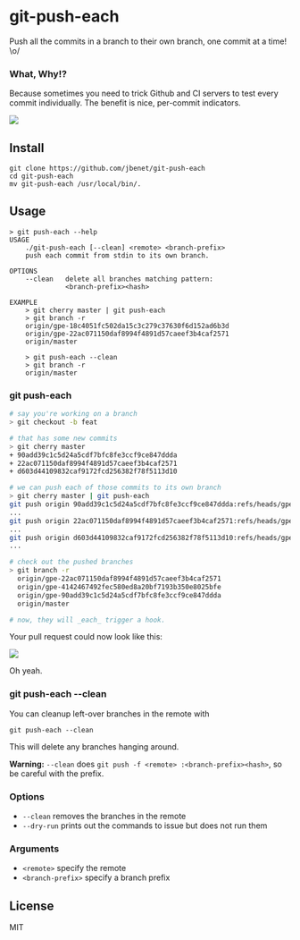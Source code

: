 # git-push-each

Push all the commits in a branch to their own branch, one commit at a time! \o/

### What, Why!?

Because sometimes you need to trick Github and CI servers to test every commit individually. The benefit is nice, per-commit indicators.

![](https://www.evernote.com/l/AMbQvZNfWtFAX5999ivsbMMlT66mCv9xk0AB/image.png)

## Install

```
git clone https://github.com/jbenet/git-push-each
cd git-push-each
mv git-push-each /usr/local/bin/.
```

## Usage

```
> git push-each --help
USAGE
    ./git-push-each [--clean] <remote> <branch-prefix>
    push each commit from stdin to its own branch.

OPTIONS
    --clean   delete all branches matching pattern:
              <branch-prefix><hash>

EXAMPLE
    > git cherry master | git push-each
    > git branch -r
    origin/gpe-18c4051fc502da15c3c279c37630f6d152ad6b3d
    origin/gpe-22ac071150daf8994f4891d57caeef3b4caf2571
    origin/master

    > git push-each --clean
    > git branch -r
    origin/master
```

### git push-each

```sh
# say you're working on a branch
> git checkout -b feat

# that has some new commits
> git cherry master
+ 90add39c1c5d24a5cdf7bfc8fe3ccf9ce847ddda
+ 22ac071150daf8994f4891d57caeef3b4caf2571
+ d603d44109832caf9172fcd256382f78f5113d10

# we can push each of those commits to its own branch
> git cherry master | git push-each
git push origin 90add39c1c5d24a5cdf7bfc8fe3ccf9ce847ddda:refs/heads/gpe-90add39c1c5d24a5cdf7bfc8fe3ccf9ce847ddda
...
git push origin 22ac071150daf8994f4891d57caeef3b4caf2571:refs/heads/gpe-22ac071150daf8994f4891d57caeef3b4caf2571
...
git push origin d603d44109832caf9172fcd256382f78f5113d10:refs/heads/gpe-d603d44109832caf9172fcd256382f78f5113d10
...

# check out the pushed branches
> git branch -r
  origin/gpe-22ac071150daf8994f4891d57caeef3b4caf2571
  origin/gpe-4142467492fec580ed8a20bf7193b350e8025bfe
  origin/gpe-90add39c1c5d24a5cdf7bfc8fe3ccf9ce847ddda
  origin/master

# now, they will _each_ trigger a hook.
```

Your pull request could now look like this:

![](https://www.evernote.com/l/AMap5-S_LP1AzYOrUYdjOCqRCrbAksiwQXYB/image.png)

Oh yeah.

### git push-each --clean

You can cleanup left-over branches in the remote with

```
git push-each --clean
```

This will delete any branches hanging around.

**Warning:** `--clean` does `git push -f <remote> :<branch-prefix><hash>`, so be careful with the prefix.

### Options

- `--clean` removes the branches in the remote
- `--dry-run` prints out the commands to issue but does not run them

### Arguments

- `<remote>` specify the remote
- `<branch-prefix>` specify a branch prefix

## License

MIT

